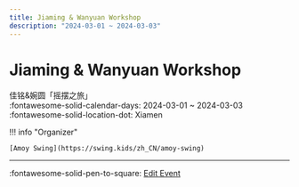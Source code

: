 ```yaml
---
title: Jiaming & Wanyuan Workshop
description: "2024-03-01 ~ 2024-03-03"
---
```


# Jiaming & Wanyuan Workshop 

佳铭&婉圆「摇摆之旅」  
:fontawesome-solid-calendar-days: 2024-03-01 ~ 2024-03-03  
:fontawesome-solid-location-dot: Xiamen  

!!! info "Organizer"

    [Amoy Swing](https://swing.kids/zh_CN/amoy-swing)  

---

:fontawesome-solid-pen-to-square: [Edit Event](https://github.com/swingdance/events/issues/new?assignees=&labels=update+event&projects=&template=03-update_entity.yml&title=Update%20Event%3A%202024%2Fzh_CN%20%E2%80%A2%20Jiaming%20%26%20Wanyuan%20Workshop&region=zh_CN&year=2024&id=xiamen-jiaming-n-wanyuan-workshop-2024&name=Jiaming%20%26%20Wanyuan%20Workshop&org_id=amoy-swing)
